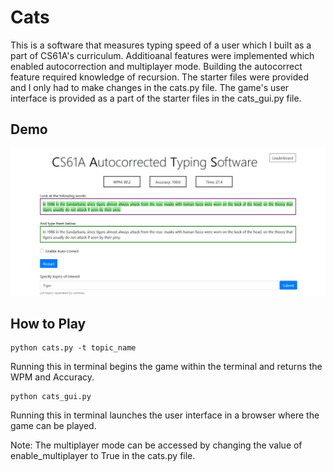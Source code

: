 # Cats
This is a software that measures typing speed of a user which I built as a part of CS61A's curriculum. Additioanal features were implemented which enabled autocorrection and multiplayer mode. Building the autocorrect feature required knowledge of recursion. 
The starter files were provided and I only had to make changes in the cats.py file. The game's user interface is provided as a part of the starter files in the cats_gui.py file.

## Demo

![Screenshot](./demo.JPG)

## How to Play

```
python cats.py -t topic_name
```
Running this in terminal begins the game within the terminal and returns the WPM and Accuracy.

```
python cats_gui.py
```
Running this in terminal launches the user interface in a browser where the game can be played.

Note: The multiplayer mode can be accessed by changing the value of enable_multiplayer to True in the cats.py file.
